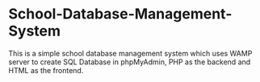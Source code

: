 # School-Database-Management-System
This is a simple school database management system which uses WAMP server to create SQL Database in phpMyAdmin, PHP as the backend and HTML as the frontend.
